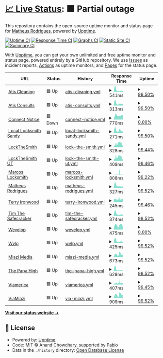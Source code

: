 # [📈 Live Status](https://matheusot.github.io/upptime-monitor): <!--live status--> **🟧 Partial outage**

This repository contains the open-source uptime monitor and status page for [Matheus Rodrigues](https://matheusot.github.io/upptime-monitor), powered by [Upptime](https://github.com/upptime/upptime).

[![Uptime CI](https://github.com/matheusot/upptime-monitor/workflows/Uptime%20CI/badge.svg)](https://github.com/matheusot/upptime-monitor/actions?query=workflow%3A%22Uptime+CI%22)
[![Response Time CI](https://github.com/matheusot/upptime-monitor/workflows/Response%20Time%20CI/badge.svg)](https://github.com/matheusot/upptime-monitor/actions?query=workflow%3A%22Response+Time+CI%22)
[![Graphs CI](https://github.com/matheusot/upptime-monitor/workflows/Graphs%20CI/badge.svg)](https://github.com/matheusot/upptime-monitor/actions?query=workflow%3A%22Graphs+CI%22)
[![Static Site CI](https://github.com/matheusot/upptime-monitor/workflows/Static%20Site%20CI/badge.svg)](https://github.com/matheusot/upptime-monitor/actions?query=workflow%3A%22Static+Site+CI%22)
[![Summary CI](https://github.com/matheusot/upptime-monitor/workflows/Summary%20CI/badge.svg)](https://github.com/matheusot/upptime-monitor/actions?query=workflow%3A%22Summary+CI%22)

With [Upptime](https://upptime.js.org), you can get your own unlimited and free uptime monitor and status page, powered entirely by a GitHub repository. We use [Issues](https://github.com/matheusot/upptime-monitor/issues) as incident reports, [Actions](https://github.com/matheusot/upptime-monitor/actions) as uptime monitors, and [Pages](https://matheusot.github.io/upptime-monitor) for the status page.

<!--start: status pages-->
<!-- This summary is generated by Upptime (https://github.com/upptime/upptime) -->
<!-- Do not edit this manually, your changes will be overwritten -->
<!-- prettier-ignore -->
| URL | Status | History | Response Time | Uptime |
| --- | ------ | ------- | ------------- | ------ |
| <img alt="" src="https://icons.duckduckgo.com/ip3/atiscleaning.com.ico" height="13"> [Atis Cleaning](https://atiscleaning.com) | 🟩 Up | [atis-cleaning.yml](https://github.com/matheusot/upptime-monitor/commits/HEAD/history/atis-cleaning.yml) | <details><summary><img alt="Response time graph" src="./graphs/atis-cleaning/response-time-week.png" height="20"> 541ms</summary><br><a href="https://matheusot.github.io/upptime-monitor/history/atis-cleaning"><img alt="Response time 541" src="https://img.shields.io/endpoint?url=https%3A%2F%2Fraw.githubusercontent.com%2Fmatheusot%2Fupptime-monitor%2FHEAD%2Fapi%2Fatis-cleaning%2Fresponse-time.json"></a><br><a href="https://matheusot.github.io/upptime-monitor/history/atis-cleaning"><img alt="24-hour response time 199" src="https://img.shields.io/endpoint?url=https%3A%2F%2Fraw.githubusercontent.com%2Fmatheusot%2Fupptime-monitor%2FHEAD%2Fapi%2Fatis-cleaning%2Fresponse-time-day.json"></a><br><a href="https://matheusot.github.io/upptime-monitor/history/atis-cleaning"><img alt="7-day response time 541" src="https://img.shields.io/endpoint?url=https%3A%2F%2Fraw.githubusercontent.com%2Fmatheusot%2Fupptime-monitor%2FHEAD%2Fapi%2Fatis-cleaning%2Fresponse-time-week.json"></a><br><a href="https://matheusot.github.io/upptime-monitor/history/atis-cleaning"><img alt="30-day response time 541" src="https://img.shields.io/endpoint?url=https%3A%2F%2Fraw.githubusercontent.com%2Fmatheusot%2Fupptime-monitor%2FHEAD%2Fapi%2Fatis-cleaning%2Fresponse-time-month.json"></a><br><a href="https://matheusot.github.io/upptime-monitor/history/atis-cleaning"><img alt="1-year response time 541" src="https://img.shields.io/endpoint?url=https%3A%2F%2Fraw.githubusercontent.com%2Fmatheusot%2Fupptime-monitor%2FHEAD%2Fapi%2Fatis-cleaning%2Fresponse-time-year.json"></a></details> | <details><summary><a href="https://matheusot.github.io/upptime-monitor/history/atis-cleaning">99.50%</a></summary><a href="https://matheusot.github.io/upptime-monitor/history/atis-cleaning"><img alt="All-time uptime 99.50%" src="https://img.shields.io/endpoint?url=https%3A%2F%2Fraw.githubusercontent.com%2Fmatheusot%2Fupptime-monitor%2FHEAD%2Fapi%2Fatis-cleaning%2Fuptime.json"></a><br><a href="https://matheusot.github.io/upptime-monitor/history/atis-cleaning"><img alt="24-hour uptime 100.00%" src="https://img.shields.io/endpoint?url=https%3A%2F%2Fraw.githubusercontent.com%2Fmatheusot%2Fupptime-monitor%2FHEAD%2Fapi%2Fatis-cleaning%2Fuptime-day.json"></a><br><a href="https://matheusot.github.io/upptime-monitor/history/atis-cleaning"><img alt="7-day uptime 99.50%" src="https://img.shields.io/endpoint?url=https%3A%2F%2Fraw.githubusercontent.com%2Fmatheusot%2Fupptime-monitor%2FHEAD%2Fapi%2Fatis-cleaning%2Fuptime-week.json"></a><br><a href="https://matheusot.github.io/upptime-monitor/history/atis-cleaning"><img alt="30-day uptime 99.50%" src="https://img.shields.io/endpoint?url=https%3A%2F%2Fraw.githubusercontent.com%2Fmatheusot%2Fupptime-monitor%2FHEAD%2Fapi%2Fatis-cleaning%2Fuptime-month.json"></a><br><a href="https://matheusot.github.io/upptime-monitor/history/atis-cleaning"><img alt="1-year uptime 99.50%" src="https://img.shields.io/endpoint?url=https%3A%2F%2Fraw.githubusercontent.com%2Fmatheusot%2Fupptime-monitor%2FHEAD%2Fapi%2Fatis-cleaning%2Fuptime-year.json"></a></details>
| <img alt="" src="https://icons.duckduckgo.com/ip3/atisconsults.com.ico" height="13"> [Atis Consults](https://atisconsults.com) | 🟩 Up | [atis-consults.yml](https://github.com/matheusot/upptime-monitor/commits/HEAD/history/atis-consults.yml) | <details><summary><img alt="Response time graph" src="./graphs/atis-consults/response-time-week.png" height="20"> 313ms</summary><br><a href="https://matheusot.github.io/upptime-monitor/history/atis-consults"><img alt="Response time 313" src="https://img.shields.io/endpoint?url=https%3A%2F%2Fraw.githubusercontent.com%2Fmatheusot%2Fupptime-monitor%2FHEAD%2Fapi%2Fatis-consults%2Fresponse-time.json"></a><br><a href="https://matheusot.github.io/upptime-monitor/history/atis-consults"><img alt="24-hour response time 239" src="https://img.shields.io/endpoint?url=https%3A%2F%2Fraw.githubusercontent.com%2Fmatheusot%2Fupptime-monitor%2FHEAD%2Fapi%2Fatis-consults%2Fresponse-time-day.json"></a><br><a href="https://matheusot.github.io/upptime-monitor/history/atis-consults"><img alt="7-day response time 313" src="https://img.shields.io/endpoint?url=https%3A%2F%2Fraw.githubusercontent.com%2Fmatheusot%2Fupptime-monitor%2FHEAD%2Fapi%2Fatis-consults%2Fresponse-time-week.json"></a><br><a href="https://matheusot.github.io/upptime-monitor/history/atis-consults"><img alt="30-day response time 313" src="https://img.shields.io/endpoint?url=https%3A%2F%2Fraw.githubusercontent.com%2Fmatheusot%2Fupptime-monitor%2FHEAD%2Fapi%2Fatis-consults%2Fresponse-time-month.json"></a><br><a href="https://matheusot.github.io/upptime-monitor/history/atis-consults"><img alt="1-year response time 313" src="https://img.shields.io/endpoint?url=https%3A%2F%2Fraw.githubusercontent.com%2Fmatheusot%2Fupptime-monitor%2FHEAD%2Fapi%2Fatis-consults%2Fresponse-time-year.json"></a></details> | <details><summary><a href="https://matheusot.github.io/upptime-monitor/history/atis-consults">99.50%</a></summary><a href="https://matheusot.github.io/upptime-monitor/history/atis-consults"><img alt="All-time uptime 99.50%" src="https://img.shields.io/endpoint?url=https%3A%2F%2Fraw.githubusercontent.com%2Fmatheusot%2Fupptime-monitor%2FHEAD%2Fapi%2Fatis-consults%2Fuptime.json"></a><br><a href="https://matheusot.github.io/upptime-monitor/history/atis-consults"><img alt="24-hour uptime 100.00%" src="https://img.shields.io/endpoint?url=https%3A%2F%2Fraw.githubusercontent.com%2Fmatheusot%2Fupptime-monitor%2FHEAD%2Fapi%2Fatis-consults%2Fuptime-day.json"></a><br><a href="https://matheusot.github.io/upptime-monitor/history/atis-consults"><img alt="7-day uptime 99.50%" src="https://img.shields.io/endpoint?url=https%3A%2F%2Fraw.githubusercontent.com%2Fmatheusot%2Fupptime-monitor%2FHEAD%2Fapi%2Fatis-consults%2Fuptime-week.json"></a><br><a href="https://matheusot.github.io/upptime-monitor/history/atis-consults"><img alt="30-day uptime 99.50%" src="https://img.shields.io/endpoint?url=https%3A%2F%2Fraw.githubusercontent.com%2Fmatheusot%2Fupptime-monitor%2FHEAD%2Fapi%2Fatis-consults%2Fuptime-month.json"></a><br><a href="https://matheusot.github.io/upptime-monitor/history/atis-consults"><img alt="1-year uptime 99.50%" src="https://img.shields.io/endpoint?url=https%3A%2F%2Fraw.githubusercontent.com%2Fmatheusot%2Fupptime-monitor%2FHEAD%2Fapi%2Fatis-consults%2Fuptime-year.json"></a></details>
| <img alt="" src="https://icons.duckduckgo.com/ip3/connectnotice.com.ico" height="13"> [Connect Notice](https://connectnotice.com) | 🟥 Down | [connect-notice.yml](https://github.com/matheusot/upptime-monitor/commits/HEAD/history/connect-notice.yml) | <details><summary><img alt="Response time graph" src="./graphs/connect-notice/response-time-week.png" height="20"> 770ms</summary><br><a href="https://matheusot.github.io/upptime-monitor/history/connect-notice"><img alt="Response time 1082" src="https://img.shields.io/endpoint?url=https%3A%2F%2Fraw.githubusercontent.com%2Fmatheusot%2Fupptime-monitor%2FHEAD%2Fapi%2Fconnect-notice%2Fresponse-time.json"></a><br><a href="https://matheusot.github.io/upptime-monitor/history/connect-notice"><img alt="24-hour response time 810" src="https://img.shields.io/endpoint?url=https%3A%2F%2Fraw.githubusercontent.com%2Fmatheusot%2Fupptime-monitor%2FHEAD%2Fapi%2Fconnect-notice%2Fresponse-time-day.json"></a><br><a href="https://matheusot.github.io/upptime-monitor/history/connect-notice"><img alt="7-day response time 770" src="https://img.shields.io/endpoint?url=https%3A%2F%2Fraw.githubusercontent.com%2Fmatheusot%2Fupptime-monitor%2FHEAD%2Fapi%2Fconnect-notice%2Fresponse-time-week.json"></a><br><a href="https://matheusot.github.io/upptime-monitor/history/connect-notice"><img alt="30-day response time 864" src="https://img.shields.io/endpoint?url=https%3A%2F%2Fraw.githubusercontent.com%2Fmatheusot%2Fupptime-monitor%2FHEAD%2Fapi%2Fconnect-notice%2Fresponse-time-month.json"></a><br><a href="https://matheusot.github.io/upptime-monitor/history/connect-notice"><img alt="1-year response time 1082" src="https://img.shields.io/endpoint?url=https%3A%2F%2Fraw.githubusercontent.com%2Fmatheusot%2Fupptime-monitor%2FHEAD%2Fapi%2Fconnect-notice%2Fresponse-time-year.json"></a></details> | <details><summary><a href="https://matheusot.github.io/upptime-monitor/history/connect-notice">0.00%</a></summary><a href="https://matheusot.github.io/upptime-monitor/history/connect-notice"><img alt="All-time uptime 18.15%" src="https://img.shields.io/endpoint?url=https%3A%2F%2Fraw.githubusercontent.com%2Fmatheusot%2Fupptime-monitor%2FHEAD%2Fapi%2Fconnect-notice%2Fuptime.json"></a><br><a href="https://matheusot.github.io/upptime-monitor/history/connect-notice"><img alt="24-hour uptime 0.00%" src="https://img.shields.io/endpoint?url=https%3A%2F%2Fraw.githubusercontent.com%2Fmatheusot%2Fupptime-monitor%2FHEAD%2Fapi%2Fconnect-notice%2Fuptime-day.json"></a><br><a href="https://matheusot.github.io/upptime-monitor/history/connect-notice"><img alt="7-day uptime 0.00%" src="https://img.shields.io/endpoint?url=https%3A%2F%2Fraw.githubusercontent.com%2Fmatheusot%2Fupptime-monitor%2FHEAD%2Fapi%2Fconnect-notice%2Fuptime-week.json"></a><br><a href="https://matheusot.github.io/upptime-monitor/history/connect-notice"><img alt="30-day uptime 1.38%" src="https://img.shields.io/endpoint?url=https%3A%2F%2Fraw.githubusercontent.com%2Fmatheusot%2Fupptime-monitor%2FHEAD%2Fapi%2Fconnect-notice%2Fuptime-month.json"></a><br><a href="https://matheusot.github.io/upptime-monitor/history/connect-notice"><img alt="1-year uptime 18.15%" src="https://img.shields.io/endpoint?url=https%3A%2F%2Fraw.githubusercontent.com%2Fmatheusot%2Fupptime-monitor%2FHEAD%2Fapi%2Fconnect-notice%2Fuptime-year.json"></a></details>
| <img alt="" src="https://icons.duckduckgo.com/ip3/locallocksmithsandy.com.ico" height="13"> [Local Locksmith Sandy](https://locallocksmithsandy.com) | 🟩 Up | [local-locksmith-sandy.yml](https://github.com/matheusot/upptime-monitor/commits/HEAD/history/local-locksmith-sandy.yml) | <details><summary><img alt="Response time graph" src="./graphs/local-locksmith-sandy/response-time-week.png" height="20"> 271ms</summary><br><a href="https://matheusot.github.io/upptime-monitor/history/local-locksmith-sandy"><img alt="Response time 271" src="https://img.shields.io/endpoint?url=https%3A%2F%2Fraw.githubusercontent.com%2Fmatheusot%2Fupptime-monitor%2FHEAD%2Fapi%2Flocal-locksmith-sandy%2Fresponse-time.json"></a><br><a href="https://matheusot.github.io/upptime-monitor/history/local-locksmith-sandy"><img alt="24-hour response time 159" src="https://img.shields.io/endpoint?url=https%3A%2F%2Fraw.githubusercontent.com%2Fmatheusot%2Fupptime-monitor%2FHEAD%2Fapi%2Flocal-locksmith-sandy%2Fresponse-time-day.json"></a><br><a href="https://matheusot.github.io/upptime-monitor/history/local-locksmith-sandy"><img alt="7-day response time 271" src="https://img.shields.io/endpoint?url=https%3A%2F%2Fraw.githubusercontent.com%2Fmatheusot%2Fupptime-monitor%2FHEAD%2Fapi%2Flocal-locksmith-sandy%2Fresponse-time-week.json"></a><br><a href="https://matheusot.github.io/upptime-monitor/history/local-locksmith-sandy"><img alt="30-day response time 271" src="https://img.shields.io/endpoint?url=https%3A%2F%2Fraw.githubusercontent.com%2Fmatheusot%2Fupptime-monitor%2FHEAD%2Fapi%2Flocal-locksmith-sandy%2Fresponse-time-month.json"></a><br><a href="https://matheusot.github.io/upptime-monitor/history/local-locksmith-sandy"><img alt="1-year response time 271" src="https://img.shields.io/endpoint?url=https%3A%2F%2Fraw.githubusercontent.com%2Fmatheusot%2Fupptime-monitor%2FHEAD%2Fapi%2Flocal-locksmith-sandy%2Fresponse-time-year.json"></a></details> | <details><summary><a href="https://matheusot.github.io/upptime-monitor/history/local-locksmith-sandy">99.50%</a></summary><a href="https://matheusot.github.io/upptime-monitor/history/local-locksmith-sandy"><img alt="All-time uptime 99.50%" src="https://img.shields.io/endpoint?url=https%3A%2F%2Fraw.githubusercontent.com%2Fmatheusot%2Fupptime-monitor%2FHEAD%2Fapi%2Flocal-locksmith-sandy%2Fuptime.json"></a><br><a href="https://matheusot.github.io/upptime-monitor/history/local-locksmith-sandy"><img alt="24-hour uptime 100.00%" src="https://img.shields.io/endpoint?url=https%3A%2F%2Fraw.githubusercontent.com%2Fmatheusot%2Fupptime-monitor%2FHEAD%2Fapi%2Flocal-locksmith-sandy%2Fuptime-day.json"></a><br><a href="https://matheusot.github.io/upptime-monitor/history/local-locksmith-sandy"><img alt="7-day uptime 99.50%" src="https://img.shields.io/endpoint?url=https%3A%2F%2Fraw.githubusercontent.com%2Fmatheusot%2Fupptime-monitor%2FHEAD%2Fapi%2Flocal-locksmith-sandy%2Fuptime-week.json"></a><br><a href="https://matheusot.github.io/upptime-monitor/history/local-locksmith-sandy"><img alt="30-day uptime 99.50%" src="https://img.shields.io/endpoint?url=https%3A%2F%2Fraw.githubusercontent.com%2Fmatheusot%2Fupptime-monitor%2FHEAD%2Fapi%2Flocal-locksmith-sandy%2Fuptime-month.json"></a><br><a href="https://matheusot.github.io/upptime-monitor/history/local-locksmith-sandy"><img alt="1-year uptime 99.50%" src="https://img.shields.io/endpoint?url=https%3A%2F%2Fraw.githubusercontent.com%2Fmatheusot%2Fupptime-monitor%2FHEAD%2Fapi%2Flocal-locksmith-sandy%2Fuptime-year.json"></a></details>
| <img alt="" src="https://icons.duckduckgo.com/ip3/lockthesmith.com.ico" height="13"> [LockTheSmith](https://lockthesmith.com) | 🟩 Up | [lock-the-smith.yml](https://github.com/matheusot/upptime-monitor/commits/HEAD/history/lock-the-smith.yml) | <details><summary><img alt="Response time graph" src="./graphs/lock-the-smith/response-time-week.png" height="20"> 328ms</summary><br><a href="https://matheusot.github.io/upptime-monitor/history/lock-the-smith"><img alt="Response time 409" src="https://img.shields.io/endpoint?url=https%3A%2F%2Fraw.githubusercontent.com%2Fmatheusot%2Fupptime-monitor%2FHEAD%2Fapi%2Flock-the-smith%2Fresponse-time.json"></a><br><a href="https://matheusot.github.io/upptime-monitor/history/lock-the-smith"><img alt="24-hour response time 204" src="https://img.shields.io/endpoint?url=https%3A%2F%2Fraw.githubusercontent.com%2Fmatheusot%2Fupptime-monitor%2FHEAD%2Fapi%2Flock-the-smith%2Fresponse-time-day.json"></a><br><a href="https://matheusot.github.io/upptime-monitor/history/lock-the-smith"><img alt="7-day response time 328" src="https://img.shields.io/endpoint?url=https%3A%2F%2Fraw.githubusercontent.com%2Fmatheusot%2Fupptime-monitor%2FHEAD%2Fapi%2Flock-the-smith%2Fresponse-time-week.json"></a><br><a href="https://matheusot.github.io/upptime-monitor/history/lock-the-smith"><img alt="30-day response time 332" src="https://img.shields.io/endpoint?url=https%3A%2F%2Fraw.githubusercontent.com%2Fmatheusot%2Fupptime-monitor%2FHEAD%2Fapi%2Flock-the-smith%2Fresponse-time-month.json"></a><br><a href="https://matheusot.github.io/upptime-monitor/history/lock-the-smith"><img alt="1-year response time 409" src="https://img.shields.io/endpoint?url=https%3A%2F%2Fraw.githubusercontent.com%2Fmatheusot%2Fupptime-monitor%2FHEAD%2Fapi%2Flock-the-smith%2Fresponse-time-year.json"></a></details> | <details><summary><a href="https://matheusot.github.io/upptime-monitor/history/lock-the-smith">99.44%</a></summary><a href="https://matheusot.github.io/upptime-monitor/history/lock-the-smith"><img alt="All-time uptime 99.94%" src="https://img.shields.io/endpoint?url=https%3A%2F%2Fraw.githubusercontent.com%2Fmatheusot%2Fupptime-monitor%2FHEAD%2Fapi%2Flock-the-smith%2Fuptime.json"></a><br><a href="https://matheusot.github.io/upptime-monitor/history/lock-the-smith"><img alt="24-hour uptime 100.00%" src="https://img.shields.io/endpoint?url=https%3A%2F%2Fraw.githubusercontent.com%2Fmatheusot%2Fupptime-monitor%2FHEAD%2Fapi%2Flock-the-smith%2Fuptime-day.json"></a><br><a href="https://matheusot.github.io/upptime-monitor/history/lock-the-smith"><img alt="7-day uptime 99.44%" src="https://img.shields.io/endpoint?url=https%3A%2F%2Fraw.githubusercontent.com%2Fmatheusot%2Fupptime-monitor%2FHEAD%2Fapi%2Flock-the-smith%2Fuptime-week.json"></a><br><a href="https://matheusot.github.io/upptime-monitor/history/lock-the-smith"><img alt="30-day uptime 99.80%" src="https://img.shields.io/endpoint?url=https%3A%2F%2Fraw.githubusercontent.com%2Fmatheusot%2Fupptime-monitor%2FHEAD%2Fapi%2Flock-the-smith%2Fuptime-month.json"></a><br><a href="https://matheusot.github.io/upptime-monitor/history/lock-the-smith"><img alt="1-year uptime 99.94%" src="https://img.shields.io/endpoint?url=https%3A%2F%2Fraw.githubusercontent.com%2Fmatheusot%2Fupptime-monitor%2FHEAD%2Fapi%2Flock-the-smith%2Fuptime-year.json"></a></details>
| <img alt="" src="https://icons.duckduckgo.com/ip3/lockthesmithut.com.ico" height="13"> [LockTheSmith UT](https://lockthesmithut.com) | 🟩 Up | [lock-the-smith-ut.yml](https://github.com/matheusot/upptime-monitor/commits/HEAD/history/lock-the-smith-ut.yml) | <details><summary><img alt="Response time graph" src="./graphs/lock-the-smith-ut/response-time-week.png" height="20"> 409ms</summary><br><a href="https://matheusot.github.io/upptime-monitor/history/lock-the-smith-ut"><img alt="Response time 896" src="https://img.shields.io/endpoint?url=https%3A%2F%2Fraw.githubusercontent.com%2Fmatheusot%2Fupptime-monitor%2FHEAD%2Fapi%2Flock-the-smith-ut%2Fresponse-time.json"></a><br><a href="https://matheusot.github.io/upptime-monitor/history/lock-the-smith-ut"><img alt="24-hour response time 187" src="https://img.shields.io/endpoint?url=https%3A%2F%2Fraw.githubusercontent.com%2Fmatheusot%2Fupptime-monitor%2FHEAD%2Fapi%2Flock-the-smith-ut%2Fresponse-time-day.json"></a><br><a href="https://matheusot.github.io/upptime-monitor/history/lock-the-smith-ut"><img alt="7-day response time 409" src="https://img.shields.io/endpoint?url=https%3A%2F%2Fraw.githubusercontent.com%2Fmatheusot%2Fupptime-monitor%2FHEAD%2Fapi%2Flock-the-smith-ut%2Fresponse-time-week.json"></a><br><a href="https://matheusot.github.io/upptime-monitor/history/lock-the-smith-ut"><img alt="30-day response time 408" src="https://img.shields.io/endpoint?url=https%3A%2F%2Fraw.githubusercontent.com%2Fmatheusot%2Fupptime-monitor%2FHEAD%2Fapi%2Flock-the-smith-ut%2Fresponse-time-month.json"></a><br><a href="https://matheusot.github.io/upptime-monitor/history/lock-the-smith-ut"><img alt="1-year response time 896" src="https://img.shields.io/endpoint?url=https%3A%2F%2Fraw.githubusercontent.com%2Fmatheusot%2Fupptime-monitor%2FHEAD%2Fapi%2Flock-the-smith-ut%2Fresponse-time-year.json"></a></details> | <details><summary><a href="https://matheusot.github.io/upptime-monitor/history/lock-the-smith-ut">99.46%</a></summary><a href="https://matheusot.github.io/upptime-monitor/history/lock-the-smith-ut"><img alt="All-time uptime 99.84%" src="https://img.shields.io/endpoint?url=https%3A%2F%2Fraw.githubusercontent.com%2Fmatheusot%2Fupptime-monitor%2FHEAD%2Fapi%2Flock-the-smith-ut%2Fuptime.json"></a><br><a href="https://matheusot.github.io/upptime-monitor/history/lock-the-smith-ut"><img alt="24-hour uptime 100.00%" src="https://img.shields.io/endpoint?url=https%3A%2F%2Fraw.githubusercontent.com%2Fmatheusot%2Fupptime-monitor%2FHEAD%2Fapi%2Flock-the-smith-ut%2Fuptime-day.json"></a><br><a href="https://matheusot.github.io/upptime-monitor/history/lock-the-smith-ut"><img alt="7-day uptime 99.46%" src="https://img.shields.io/endpoint?url=https%3A%2F%2Fraw.githubusercontent.com%2Fmatheusot%2Fupptime-monitor%2FHEAD%2Fapi%2Flock-the-smith-ut%2Fuptime-week.json"></a><br><a href="https://matheusot.github.io/upptime-monitor/history/lock-the-smith-ut"><img alt="30-day uptime 99.80%" src="https://img.shields.io/endpoint?url=https%3A%2F%2Fraw.githubusercontent.com%2Fmatheusot%2Fupptime-monitor%2FHEAD%2Fapi%2Flock-the-smith-ut%2Fuptime-month.json"></a><br><a href="https://matheusot.github.io/upptime-monitor/history/lock-the-smith-ut"><img alt="1-year uptime 99.84%" src="https://img.shields.io/endpoint?url=https%3A%2F%2Fraw.githubusercontent.com%2Fmatheusot%2Fupptime-monitor%2FHEAD%2Fapi%2Flock-the-smith-ut%2Fuptime-year.json"></a></details>
| <img alt="" src="https://icons.duckduckgo.com/ip3/marcoslocksmithservice.com.ico" height="13"> [Marcos Locksmith](https://marcoslocksmithservice.com) | 🟩 Up | [marcos-locksmith.yml](https://github.com/matheusot/upptime-monitor/commits/HEAD/history/marcos-locksmith.yml) | <details><summary><img alt="Response time graph" src="./graphs/marcos-locksmith/response-time-week.png" height="20"> 808ms</summary><br><a href="https://matheusot.github.io/upptime-monitor/history/marcos-locksmith"><img alt="Response time 425" src="https://img.shields.io/endpoint?url=https%3A%2F%2Fraw.githubusercontent.com%2Fmatheusot%2Fupptime-monitor%2FHEAD%2Fapi%2Fmarcos-locksmith%2Fresponse-time.json"></a><br><a href="https://matheusot.github.io/upptime-monitor/history/marcos-locksmith"><img alt="24-hour response time 258" src="https://img.shields.io/endpoint?url=https%3A%2F%2Fraw.githubusercontent.com%2Fmatheusot%2Fupptime-monitor%2FHEAD%2Fapi%2Fmarcos-locksmith%2Fresponse-time-day.json"></a><br><a href="https://matheusot.github.io/upptime-monitor/history/marcos-locksmith"><img alt="7-day response time 808" src="https://img.shields.io/endpoint?url=https%3A%2F%2Fraw.githubusercontent.com%2Fmatheusot%2Fupptime-monitor%2FHEAD%2Fapi%2Fmarcos-locksmith%2Fresponse-time-week.json"></a><br><a href="https://matheusot.github.io/upptime-monitor/history/marcos-locksmith"><img alt="30-day response time 471" src="https://img.shields.io/endpoint?url=https%3A%2F%2Fraw.githubusercontent.com%2Fmatheusot%2Fupptime-monitor%2FHEAD%2Fapi%2Fmarcos-locksmith%2Fresponse-time-month.json"></a><br><a href="https://matheusot.github.io/upptime-monitor/history/marcos-locksmith"><img alt="1-year response time 425" src="https://img.shields.io/endpoint?url=https%3A%2F%2Fraw.githubusercontent.com%2Fmatheusot%2Fupptime-monitor%2FHEAD%2Fapi%2Fmarcos-locksmith%2Fresponse-time-year.json"></a></details> | <details><summary><a href="https://matheusot.github.io/upptime-monitor/history/marcos-locksmith">99.22%</a></summary><a href="https://matheusot.github.io/upptime-monitor/history/marcos-locksmith"><img alt="All-time uptime 99.91%" src="https://img.shields.io/endpoint?url=https%3A%2F%2Fraw.githubusercontent.com%2Fmatheusot%2Fupptime-monitor%2FHEAD%2Fapi%2Fmarcos-locksmith%2Fuptime.json"></a><br><a href="https://matheusot.github.io/upptime-monitor/history/marcos-locksmith"><img alt="24-hour uptime 100.00%" src="https://img.shields.io/endpoint?url=https%3A%2F%2Fraw.githubusercontent.com%2Fmatheusot%2Fupptime-monitor%2FHEAD%2Fapi%2Fmarcos-locksmith%2Fuptime-day.json"></a><br><a href="https://matheusot.github.io/upptime-monitor/history/marcos-locksmith"><img alt="7-day uptime 99.22%" src="https://img.shields.io/endpoint?url=https%3A%2F%2Fraw.githubusercontent.com%2Fmatheusot%2Fupptime-monitor%2FHEAD%2Fapi%2Fmarcos-locksmith%2Fuptime-week.json"></a><br><a href="https://matheusot.github.io/upptime-monitor/history/marcos-locksmith"><img alt="30-day uptime 99.75%" src="https://img.shields.io/endpoint?url=https%3A%2F%2Fraw.githubusercontent.com%2Fmatheusot%2Fupptime-monitor%2FHEAD%2Fapi%2Fmarcos-locksmith%2Fuptime-month.json"></a><br><a href="https://matheusot.github.io/upptime-monitor/history/marcos-locksmith"><img alt="1-year uptime 99.91%" src="https://img.shields.io/endpoint?url=https%3A%2F%2Fraw.githubusercontent.com%2Fmatheusot%2Fupptime-monitor%2FHEAD%2Fapi%2Fmarcos-locksmith%2Fuptime-year.json"></a></details>
| <img alt="" src="https://icons.duckduckgo.com/ip3/matheusrodrigues.com.br.ico" height="13"> [Matheus Rodrigues](https://matheusrodrigues.com.br) | 🟩 Up | [matheus-rodrigues.yml](https://github.com/matheusot/upptime-monitor/commits/HEAD/history/matheus-rodrigues.yml) | <details><summary><img alt="Response time graph" src="./graphs/matheus-rodrigues/response-time-week.png" height="20"> 327ms</summary><br><a href="https://matheusot.github.io/upptime-monitor/history/matheus-rodrigues"><img alt="Response time 327" src="https://img.shields.io/endpoint?url=https%3A%2F%2Fraw.githubusercontent.com%2Fmatheusot%2Fupptime-monitor%2FHEAD%2Fapi%2Fmatheus-rodrigues%2Fresponse-time.json"></a><br><a href="https://matheusot.github.io/upptime-monitor/history/matheus-rodrigues"><img alt="24-hour response time 207" src="https://img.shields.io/endpoint?url=https%3A%2F%2Fraw.githubusercontent.com%2Fmatheusot%2Fupptime-monitor%2FHEAD%2Fapi%2Fmatheus-rodrigues%2Fresponse-time-day.json"></a><br><a href="https://matheusot.github.io/upptime-monitor/history/matheus-rodrigues"><img alt="7-day response time 327" src="https://img.shields.io/endpoint?url=https%3A%2F%2Fraw.githubusercontent.com%2Fmatheusot%2Fupptime-monitor%2FHEAD%2Fapi%2Fmatheus-rodrigues%2Fresponse-time-week.json"></a><br><a href="https://matheusot.github.io/upptime-monitor/history/matheus-rodrigues"><img alt="30-day response time 327" src="https://img.shields.io/endpoint?url=https%3A%2F%2Fraw.githubusercontent.com%2Fmatheusot%2Fupptime-monitor%2FHEAD%2Fapi%2Fmatheus-rodrigues%2Fresponse-time-month.json"></a><br><a href="https://matheusot.github.io/upptime-monitor/history/matheus-rodrigues"><img alt="1-year response time 327" src="https://img.shields.io/endpoint?url=https%3A%2F%2Fraw.githubusercontent.com%2Fmatheusot%2Fupptime-monitor%2FHEAD%2Fapi%2Fmatheus-rodrigues%2Fresponse-time-year.json"></a></details> | <details><summary><a href="https://matheusot.github.io/upptime-monitor/history/matheus-rodrigues">99.52%</a></summary><a href="https://matheusot.github.io/upptime-monitor/history/matheus-rodrigues"><img alt="All-time uptime 99.52%" src="https://img.shields.io/endpoint?url=https%3A%2F%2Fraw.githubusercontent.com%2Fmatheusot%2Fupptime-monitor%2FHEAD%2Fapi%2Fmatheus-rodrigues%2Fuptime.json"></a><br><a href="https://matheusot.github.io/upptime-monitor/history/matheus-rodrigues"><img alt="24-hour uptime 100.00%" src="https://img.shields.io/endpoint?url=https%3A%2F%2Fraw.githubusercontent.com%2Fmatheusot%2Fupptime-monitor%2FHEAD%2Fapi%2Fmatheus-rodrigues%2Fuptime-day.json"></a><br><a href="https://matheusot.github.io/upptime-monitor/history/matheus-rodrigues"><img alt="7-day uptime 99.52%" src="https://img.shields.io/endpoint?url=https%3A%2F%2Fraw.githubusercontent.com%2Fmatheusot%2Fupptime-monitor%2FHEAD%2Fapi%2Fmatheus-rodrigues%2Fuptime-week.json"></a><br><a href="https://matheusot.github.io/upptime-monitor/history/matheus-rodrigues"><img alt="30-day uptime 99.52%" src="https://img.shields.io/endpoint?url=https%3A%2F%2Fraw.githubusercontent.com%2Fmatheusot%2Fupptime-monitor%2FHEAD%2Fapi%2Fmatheus-rodrigues%2Fuptime-month.json"></a><br><a href="https://matheusot.github.io/upptime-monitor/history/matheus-rodrigues"><img alt="1-year uptime 99.52%" src="https://img.shields.io/endpoint?url=https%3A%2F%2Fraw.githubusercontent.com%2Fmatheusot%2Fupptime-monitor%2FHEAD%2Fapi%2Fmatheus-rodrigues%2Fuptime-year.json"></a></details>
| <img alt="" src="https://icons.duckduckgo.com/ip3/terryironwood.com.ico" height="13"> [Terry Ironwood](https://terryironwood.com) | 🟩 Up | [terry-ironwood.yml](https://github.com/matheusot/upptime-monitor/commits/HEAD/history/terry-ironwood.yml) | <details><summary><img alt="Response time graph" src="./graphs/terry-ironwood/response-time-week.png" height="20"> 245ms</summary><br><a href="https://matheusot.github.io/upptime-monitor/history/terry-ironwood"><img alt="Response time 300" src="https://img.shields.io/endpoint?url=https%3A%2F%2Fraw.githubusercontent.com%2Fmatheusot%2Fupptime-monitor%2FHEAD%2Fapi%2Fterry-ironwood%2Fresponse-time.json"></a><br><a href="https://matheusot.github.io/upptime-monitor/history/terry-ironwood"><img alt="24-hour response time 301" src="https://img.shields.io/endpoint?url=https%3A%2F%2Fraw.githubusercontent.com%2Fmatheusot%2Fupptime-monitor%2FHEAD%2Fapi%2Fterry-ironwood%2Fresponse-time-day.json"></a><br><a href="https://matheusot.github.io/upptime-monitor/history/terry-ironwood"><img alt="7-day response time 245" src="https://img.shields.io/endpoint?url=https%3A%2F%2Fraw.githubusercontent.com%2Fmatheusot%2Fupptime-monitor%2FHEAD%2Fapi%2Fterry-ironwood%2Fresponse-time-week.json"></a><br><a href="https://matheusot.github.io/upptime-monitor/history/terry-ironwood"><img alt="30-day response time 263" src="https://img.shields.io/endpoint?url=https%3A%2F%2Fraw.githubusercontent.com%2Fmatheusot%2Fupptime-monitor%2FHEAD%2Fapi%2Fterry-ironwood%2Fresponse-time-month.json"></a><br><a href="https://matheusot.github.io/upptime-monitor/history/terry-ironwood"><img alt="1-year response time 300" src="https://img.shields.io/endpoint?url=https%3A%2F%2Fraw.githubusercontent.com%2Fmatheusot%2Fupptime-monitor%2FHEAD%2Fapi%2Fterry-ironwood%2Fresponse-time-year.json"></a></details> | <details><summary><a href="https://matheusot.github.io/upptime-monitor/history/terry-ironwood">99.46%</a></summary><a href="https://matheusot.github.io/upptime-monitor/history/terry-ironwood"><img alt="All-time uptime 99.93%" src="https://img.shields.io/endpoint?url=https%3A%2F%2Fraw.githubusercontent.com%2Fmatheusot%2Fupptime-monitor%2FHEAD%2Fapi%2Fterry-ironwood%2Fuptime.json"></a><br><a href="https://matheusot.github.io/upptime-monitor/history/terry-ironwood"><img alt="24-hour uptime 100.00%" src="https://img.shields.io/endpoint?url=https%3A%2F%2Fraw.githubusercontent.com%2Fmatheusot%2Fupptime-monitor%2FHEAD%2Fapi%2Fterry-ironwood%2Fuptime-day.json"></a><br><a href="https://matheusot.github.io/upptime-monitor/history/terry-ironwood"><img alt="7-day uptime 99.46%" src="https://img.shields.io/endpoint?url=https%3A%2F%2Fraw.githubusercontent.com%2Fmatheusot%2Fupptime-monitor%2FHEAD%2Fapi%2Fterry-ironwood%2Fuptime-week.json"></a><br><a href="https://matheusot.github.io/upptime-monitor/history/terry-ironwood"><img alt="30-day uptime 99.80%" src="https://img.shields.io/endpoint?url=https%3A%2F%2Fraw.githubusercontent.com%2Fmatheusot%2Fupptime-monitor%2FHEAD%2Fapi%2Fterry-ironwood%2Fuptime-month.json"></a><br><a href="https://matheusot.github.io/upptime-monitor/history/terry-ironwood"><img alt="1-year uptime 99.93%" src="https://img.shields.io/endpoint?url=https%3A%2F%2Fraw.githubusercontent.com%2Fmatheusot%2Fupptime-monitor%2FHEAD%2Fapi%2Fterry-ironwood%2Fuptime-year.json"></a></details>
| <img alt="" src="https://icons.duckduckgo.com/ip3/timthesafecracker.com.ico" height="13"> [Tim The Safecracker](https://timthesafecracker.com) | 🟩 Up | [tim-the-safecracker.yml](https://github.com/matheusot/upptime-monitor/commits/HEAD/history/tim-the-safecracker.yml) | <details><summary><img alt="Response time graph" src="./graphs/tim-the-safecracker/response-time-week.png" height="20"> 374ms</summary><br><a href="https://matheusot.github.io/upptime-monitor/history/tim-the-safecracker"><img alt="Response time 374" src="https://img.shields.io/endpoint?url=https%3A%2F%2Fraw.githubusercontent.com%2Fmatheusot%2Fupptime-monitor%2FHEAD%2Fapi%2Ftim-the-safecracker%2Fresponse-time.json"></a><br><a href="https://matheusot.github.io/upptime-monitor/history/tim-the-safecracker"><img alt="24-hour response time 204" src="https://img.shields.io/endpoint?url=https%3A%2F%2Fraw.githubusercontent.com%2Fmatheusot%2Fupptime-monitor%2FHEAD%2Fapi%2Ftim-the-safecracker%2Fresponse-time-day.json"></a><br><a href="https://matheusot.github.io/upptime-monitor/history/tim-the-safecracker"><img alt="7-day response time 374" src="https://img.shields.io/endpoint?url=https%3A%2F%2Fraw.githubusercontent.com%2Fmatheusot%2Fupptime-monitor%2FHEAD%2Fapi%2Ftim-the-safecracker%2Fresponse-time-week.json"></a><br><a href="https://matheusot.github.io/upptime-monitor/history/tim-the-safecracker"><img alt="30-day response time 374" src="https://img.shields.io/endpoint?url=https%3A%2F%2Fraw.githubusercontent.com%2Fmatheusot%2Fupptime-monitor%2FHEAD%2Fapi%2Ftim-the-safecracker%2Fresponse-time-month.json"></a><br><a href="https://matheusot.github.io/upptime-monitor/history/tim-the-safecracker"><img alt="1-year response time 374" src="https://img.shields.io/endpoint?url=https%3A%2F%2Fraw.githubusercontent.com%2Fmatheusot%2Fupptime-monitor%2FHEAD%2Fapi%2Ftim-the-safecracker%2Fresponse-time-year.json"></a></details> | <details><summary><a href="https://matheusot.github.io/upptime-monitor/history/tim-the-safecracker">99.52%</a></summary><a href="https://matheusot.github.io/upptime-monitor/history/tim-the-safecracker"><img alt="All-time uptime 99.52%" src="https://img.shields.io/endpoint?url=https%3A%2F%2Fraw.githubusercontent.com%2Fmatheusot%2Fupptime-monitor%2FHEAD%2Fapi%2Ftim-the-safecracker%2Fuptime.json"></a><br><a href="https://matheusot.github.io/upptime-monitor/history/tim-the-safecracker"><img alt="24-hour uptime 100.00%" src="https://img.shields.io/endpoint?url=https%3A%2F%2Fraw.githubusercontent.com%2Fmatheusot%2Fupptime-monitor%2FHEAD%2Fapi%2Ftim-the-safecracker%2Fuptime-day.json"></a><br><a href="https://matheusot.github.io/upptime-monitor/history/tim-the-safecracker"><img alt="7-day uptime 99.52%" src="https://img.shields.io/endpoint?url=https%3A%2F%2Fraw.githubusercontent.com%2Fmatheusot%2Fupptime-monitor%2FHEAD%2Fapi%2Ftim-the-safecracker%2Fuptime-week.json"></a><br><a href="https://matheusot.github.io/upptime-monitor/history/tim-the-safecracker"><img alt="30-day uptime 99.52%" src="https://img.shields.io/endpoint?url=https%3A%2F%2Fraw.githubusercontent.com%2Fmatheusot%2Fupptime-monitor%2FHEAD%2Fapi%2Ftim-the-safecracker%2Fuptime-month.json"></a><br><a href="https://matheusot.github.io/upptime-monitor/history/tim-the-safecracker"><img alt="1-year uptime 99.52%" src="https://img.shields.io/endpoint?url=https%3A%2F%2Fraw.githubusercontent.com%2Fmatheusot%2Fupptime-monitor%2FHEAD%2Fapi%2Ftim-the-safecracker%2Fuptime-year.json"></a></details>
| <img alt="" src="https://icons.duckduckgo.com/ip3/wevelop.com.br.ico" height="13"> [Wevelop](https://wevelop.com.br) | 🟩 Up | [wevelop.yml](https://github.com/matheusot/upptime-monitor/commits/HEAD/history/wevelop.yml) | <details><summary><img alt="Response time graph" src="./graphs/wevelop/response-time-week.png" height="20"> 475ms</summary><br><a href="https://matheusot.github.io/upptime-monitor/history/wevelop"><img alt="Response time 605" src="https://img.shields.io/endpoint?url=https%3A%2F%2Fraw.githubusercontent.com%2Fmatheusot%2Fupptime-monitor%2FHEAD%2Fapi%2Fwevelop%2Fresponse-time.json"></a><br><a href="https://matheusot.github.io/upptime-monitor/history/wevelop"><img alt="24-hour response time 340" src="https://img.shields.io/endpoint?url=https%3A%2F%2Fraw.githubusercontent.com%2Fmatheusot%2Fupptime-monitor%2FHEAD%2Fapi%2Fwevelop%2Fresponse-time-day.json"></a><br><a href="https://matheusot.github.io/upptime-monitor/history/wevelop"><img alt="7-day response time 475" src="https://img.shields.io/endpoint?url=https%3A%2F%2Fraw.githubusercontent.com%2Fmatheusot%2Fupptime-monitor%2FHEAD%2Fapi%2Fwevelop%2Fresponse-time-week.json"></a><br><a href="https://matheusot.github.io/upptime-monitor/history/wevelop"><img alt="30-day response time 475" src="https://img.shields.io/endpoint?url=https%3A%2F%2Fraw.githubusercontent.com%2Fmatheusot%2Fupptime-monitor%2FHEAD%2Fapi%2Fwevelop%2Fresponse-time-month.json"></a><br><a href="https://matheusot.github.io/upptime-monitor/history/wevelop"><img alt="1-year response time 605" src="https://img.shields.io/endpoint?url=https%3A%2F%2Fraw.githubusercontent.com%2Fmatheusot%2Fupptime-monitor%2FHEAD%2Fapi%2Fwevelop%2Fresponse-time-year.json"></a></details> | <details><summary><a href="https://matheusot.github.io/upptime-monitor/history/wevelop">0.00%</a></summary><a href="https://matheusot.github.io/upptime-monitor/history/wevelop"><img alt="All-time uptime 0.00%" src="https://img.shields.io/endpoint?url=https%3A%2F%2Fraw.githubusercontent.com%2Fmatheusot%2Fupptime-monitor%2FHEAD%2Fapi%2Fwevelop%2Fuptime.json"></a><br><a href="https://matheusot.github.io/upptime-monitor/history/wevelop"><img alt="24-hour uptime 100.00%" src="https://img.shields.io/endpoint?url=https%3A%2F%2Fraw.githubusercontent.com%2Fmatheusot%2Fupptime-monitor%2FHEAD%2Fapi%2Fwevelop%2Fuptime-day.json"></a><br><a href="https://matheusot.github.io/upptime-monitor/history/wevelop"><img alt="7-day uptime 0.00%" src="https://img.shields.io/endpoint?url=https%3A%2F%2Fraw.githubusercontent.com%2Fmatheusot%2Fupptime-monitor%2FHEAD%2Fapi%2Fwevelop%2Fuptime-week.json"></a><br><a href="https://matheusot.github.io/upptime-monitor/history/wevelop"><img alt="30-day uptime 0.00%" src="https://img.shields.io/endpoint?url=https%3A%2F%2Fraw.githubusercontent.com%2Fmatheusot%2Fupptime-monitor%2FHEAD%2Fapi%2Fwevelop%2Fuptime-month.json"></a><br><a href="https://matheusot.github.io/upptime-monitor/history/wevelop"><img alt="1-year uptime 0.00%" src="https://img.shields.io/endpoint?url=https%3A%2F%2Fraw.githubusercontent.com%2Fmatheusot%2Fupptime-monitor%2FHEAD%2Fapi%2Fwevelop%2Fuptime-year.json"></a></details>
| <img alt="" src="https://icons.duckduckgo.com/ip3/wvlp.com.br.ico" height="13"> [Wvlp](https://wvlp.com.br) | 🟩 Up | [wvlp.yml](https://github.com/matheusot/upptime-monitor/commits/HEAD/history/wvlp.yml) | <details><summary><img alt="Response time graph" src="./graphs/wvlp/response-time-week.png" height="20"> 425ms</summary><br><a href="https://matheusot.github.io/upptime-monitor/history/wvlp"><img alt="Response time 425" src="https://img.shields.io/endpoint?url=https%3A%2F%2Fraw.githubusercontent.com%2Fmatheusot%2Fupptime-monitor%2FHEAD%2Fapi%2Fwvlp%2Fresponse-time.json"></a><br><a href="https://matheusot.github.io/upptime-monitor/history/wvlp"><img alt="24-hour response time 238" src="https://img.shields.io/endpoint?url=https%3A%2F%2Fraw.githubusercontent.com%2Fmatheusot%2Fupptime-monitor%2FHEAD%2Fapi%2Fwvlp%2Fresponse-time-day.json"></a><br><a href="https://matheusot.github.io/upptime-monitor/history/wvlp"><img alt="7-day response time 425" src="https://img.shields.io/endpoint?url=https%3A%2F%2Fraw.githubusercontent.com%2Fmatheusot%2Fupptime-monitor%2FHEAD%2Fapi%2Fwvlp%2Fresponse-time-week.json"></a><br><a href="https://matheusot.github.io/upptime-monitor/history/wvlp"><img alt="30-day response time 425" src="https://img.shields.io/endpoint?url=https%3A%2F%2Fraw.githubusercontent.com%2Fmatheusot%2Fupptime-monitor%2FHEAD%2Fapi%2Fwvlp%2Fresponse-time-month.json"></a><br><a href="https://matheusot.github.io/upptime-monitor/history/wvlp"><img alt="1-year response time 425" src="https://img.shields.io/endpoint?url=https%3A%2F%2Fraw.githubusercontent.com%2Fmatheusot%2Fupptime-monitor%2FHEAD%2Fapi%2Fwvlp%2Fresponse-time-year.json"></a></details> | <details><summary><a href="https://matheusot.github.io/upptime-monitor/history/wvlp">99.52%</a></summary><a href="https://matheusot.github.io/upptime-monitor/history/wvlp"><img alt="All-time uptime 99.52%" src="https://img.shields.io/endpoint?url=https%3A%2F%2Fraw.githubusercontent.com%2Fmatheusot%2Fupptime-monitor%2FHEAD%2Fapi%2Fwvlp%2Fuptime.json"></a><br><a href="https://matheusot.github.io/upptime-monitor/history/wvlp"><img alt="24-hour uptime 100.00%" src="https://img.shields.io/endpoint?url=https%3A%2F%2Fraw.githubusercontent.com%2Fmatheusot%2Fupptime-monitor%2FHEAD%2Fapi%2Fwvlp%2Fuptime-day.json"></a><br><a href="https://matheusot.github.io/upptime-monitor/history/wvlp"><img alt="7-day uptime 99.52%" src="https://img.shields.io/endpoint?url=https%3A%2F%2Fraw.githubusercontent.com%2Fmatheusot%2Fupptime-monitor%2FHEAD%2Fapi%2Fwvlp%2Fuptime-week.json"></a><br><a href="https://matheusot.github.io/upptime-monitor/history/wvlp"><img alt="30-day uptime 99.52%" src="https://img.shields.io/endpoint?url=https%3A%2F%2Fraw.githubusercontent.com%2Fmatheusot%2Fupptime-monitor%2FHEAD%2Fapi%2Fwvlp%2Fuptime-month.json"></a><br><a href="https://matheusot.github.io/upptime-monitor/history/wvlp"><img alt="1-year uptime 99.52%" src="https://img.shields.io/endpoint?url=https%3A%2F%2Fraw.githubusercontent.com%2Fmatheusot%2Fupptime-monitor%2FHEAD%2Fapi%2Fwvlp%2Fuptime-year.json"></a></details>
| <img alt="" src="https://icons.duckduckgo.com/ip3/miazimedia.com.ico" height="13"> [Miazi Media](https://miazimedia.com) | 🟩 Up | [miazi-media.yml](https://github.com/matheusot/upptime-monitor/commits/HEAD/history/miazi-media.yml) | <details><summary><img alt="Response time graph" src="./graphs/miazi-media/response-time-week.png" height="20"> 673ms</summary><br><a href="https://matheusot.github.io/upptime-monitor/history/miazi-media"><img alt="Response time 673" src="https://img.shields.io/endpoint?url=https%3A%2F%2Fraw.githubusercontent.com%2Fmatheusot%2Fupptime-monitor%2FHEAD%2Fapi%2Fmiazi-media%2Fresponse-time.json"></a><br><a href="https://matheusot.github.io/upptime-monitor/history/miazi-media"><img alt="24-hour response time 582" src="https://img.shields.io/endpoint?url=https%3A%2F%2Fraw.githubusercontent.com%2Fmatheusot%2Fupptime-monitor%2FHEAD%2Fapi%2Fmiazi-media%2Fresponse-time-day.json"></a><br><a href="https://matheusot.github.io/upptime-monitor/history/miazi-media"><img alt="7-day response time 673" src="https://img.shields.io/endpoint?url=https%3A%2F%2Fraw.githubusercontent.com%2Fmatheusot%2Fupptime-monitor%2FHEAD%2Fapi%2Fmiazi-media%2Fresponse-time-week.json"></a><br><a href="https://matheusot.github.io/upptime-monitor/history/miazi-media"><img alt="30-day response time 673" src="https://img.shields.io/endpoint?url=https%3A%2F%2Fraw.githubusercontent.com%2Fmatheusot%2Fupptime-monitor%2FHEAD%2Fapi%2Fmiazi-media%2Fresponse-time-month.json"></a><br><a href="https://matheusot.github.io/upptime-monitor/history/miazi-media"><img alt="1-year response time 673" src="https://img.shields.io/endpoint?url=https%3A%2F%2Fraw.githubusercontent.com%2Fmatheusot%2Fupptime-monitor%2FHEAD%2Fapi%2Fmiazi-media%2Fresponse-time-year.json"></a></details> | <details><summary><a href="https://matheusot.github.io/upptime-monitor/history/miazi-media">99.52%</a></summary><a href="https://matheusot.github.io/upptime-monitor/history/miazi-media"><img alt="All-time uptime 99.52%" src="https://img.shields.io/endpoint?url=https%3A%2F%2Fraw.githubusercontent.com%2Fmatheusot%2Fupptime-monitor%2FHEAD%2Fapi%2Fmiazi-media%2Fuptime.json"></a><br><a href="https://matheusot.github.io/upptime-monitor/history/miazi-media"><img alt="24-hour uptime 100.00%" src="https://img.shields.io/endpoint?url=https%3A%2F%2Fraw.githubusercontent.com%2Fmatheusot%2Fupptime-monitor%2FHEAD%2Fapi%2Fmiazi-media%2Fuptime-day.json"></a><br><a href="https://matheusot.github.io/upptime-monitor/history/miazi-media"><img alt="7-day uptime 99.52%" src="https://img.shields.io/endpoint?url=https%3A%2F%2Fraw.githubusercontent.com%2Fmatheusot%2Fupptime-monitor%2FHEAD%2Fapi%2Fmiazi-media%2Fuptime-week.json"></a><br><a href="https://matheusot.github.io/upptime-monitor/history/miazi-media"><img alt="30-day uptime 99.52%" src="https://img.shields.io/endpoint?url=https%3A%2F%2Fraw.githubusercontent.com%2Fmatheusot%2Fupptime-monitor%2FHEAD%2Fapi%2Fmiazi-media%2Fuptime-month.json"></a><br><a href="https://matheusot.github.io/upptime-monitor/history/miazi-media"><img alt="1-year uptime 99.52%" src="https://img.shields.io/endpoint?url=https%3A%2F%2Fraw.githubusercontent.com%2Fmatheusot%2Fupptime-monitor%2FHEAD%2Fapi%2Fmiazi-media%2Fuptime-year.json"></a></details>
| <img alt="" src="https://icons.duckduckgo.com/ip3/thepapahigh.com.ico" height="13"> [The Papa High](https://thepapahigh.com) | 🟩 Up | [the-papa-high.yml](https://github.com/matheusot/upptime-monitor/commits/HEAD/history/the-papa-high.yml) | <details><summary><img alt="Response time graph" src="./graphs/the-papa-high/response-time-week.png" height="20"> 628ms</summary><br><a href="https://matheusot.github.io/upptime-monitor/history/the-papa-high"><img alt="Response time 615" src="https://img.shields.io/endpoint?url=https%3A%2F%2Fraw.githubusercontent.com%2Fmatheusot%2Fupptime-monitor%2FHEAD%2Fapi%2Fthe-papa-high%2Fresponse-time.json"></a><br><a href="https://matheusot.github.io/upptime-monitor/history/the-papa-high"><img alt="24-hour response time 268" src="https://img.shields.io/endpoint?url=https%3A%2F%2Fraw.githubusercontent.com%2Fmatheusot%2Fupptime-monitor%2FHEAD%2Fapi%2Fthe-papa-high%2Fresponse-time-day.json"></a><br><a href="https://matheusot.github.io/upptime-monitor/history/the-papa-high"><img alt="7-day response time 628" src="https://img.shields.io/endpoint?url=https%3A%2F%2Fraw.githubusercontent.com%2Fmatheusot%2Fupptime-monitor%2FHEAD%2Fapi%2Fthe-papa-high%2Fresponse-time-week.json"></a><br><a href="https://matheusot.github.io/upptime-monitor/history/the-papa-high"><img alt="30-day response time 628" src="https://img.shields.io/endpoint?url=https%3A%2F%2Fraw.githubusercontent.com%2Fmatheusot%2Fupptime-monitor%2FHEAD%2Fapi%2Fthe-papa-high%2Fresponse-time-month.json"></a><br><a href="https://matheusot.github.io/upptime-monitor/history/the-papa-high"><img alt="1-year response time 615" src="https://img.shields.io/endpoint?url=https%3A%2F%2Fraw.githubusercontent.com%2Fmatheusot%2Fupptime-monitor%2FHEAD%2Fapi%2Fthe-papa-high%2Fresponse-time-year.json"></a></details> | <details><summary><a href="https://matheusot.github.io/upptime-monitor/history/the-papa-high">99.52%</a></summary><a href="https://matheusot.github.io/upptime-monitor/history/the-papa-high"><img alt="All-time uptime 99.52%" src="https://img.shields.io/endpoint?url=https%3A%2F%2Fraw.githubusercontent.com%2Fmatheusot%2Fupptime-monitor%2FHEAD%2Fapi%2Fthe-papa-high%2Fuptime.json"></a><br><a href="https://matheusot.github.io/upptime-monitor/history/the-papa-high"><img alt="24-hour uptime 100.00%" src="https://img.shields.io/endpoint?url=https%3A%2F%2Fraw.githubusercontent.com%2Fmatheusot%2Fupptime-monitor%2FHEAD%2Fapi%2Fthe-papa-high%2Fuptime-day.json"></a><br><a href="https://matheusot.github.io/upptime-monitor/history/the-papa-high"><img alt="7-day uptime 99.52%" src="https://img.shields.io/endpoint?url=https%3A%2F%2Fraw.githubusercontent.com%2Fmatheusot%2Fupptime-monitor%2FHEAD%2Fapi%2Fthe-papa-high%2Fuptime-week.json"></a><br><a href="https://matheusot.github.io/upptime-monitor/history/the-papa-high"><img alt="30-day uptime 99.52%" src="https://img.shields.io/endpoint?url=https%3A%2F%2Fraw.githubusercontent.com%2Fmatheusot%2Fupptime-monitor%2FHEAD%2Fapi%2Fthe-papa-high%2Fuptime-month.json"></a><br><a href="https://matheusot.github.io/upptime-monitor/history/the-papa-high"><img alt="1-year uptime 99.52%" src="https://img.shields.io/endpoint?url=https%3A%2F%2Fraw.githubusercontent.com%2Fmatheusot%2Fupptime-monitor%2FHEAD%2Fapi%2Fthe-papa-high%2Fuptime-year.json"></a></details>
| <img alt="" src="https://icons.duckduckgo.com/ip3/viamerica.com.br.ico" height="13"> [Viamerica](https://viamerica.com.br) | 🟩 Up | [viamerica.yml](https://github.com/matheusot/upptime-monitor/commits/HEAD/history/viamerica.yml) | <details><summary><img alt="Response time graph" src="./graphs/viamerica/response-time-week.png" height="20"> 407ms</summary><br><a href="https://matheusot.github.io/upptime-monitor/history/viamerica"><img alt="Response time 726" src="https://img.shields.io/endpoint?url=https%3A%2F%2Fraw.githubusercontent.com%2Fmatheusot%2Fupptime-monitor%2FHEAD%2Fapi%2Fviamerica%2Fresponse-time.json"></a><br><a href="https://matheusot.github.io/upptime-monitor/history/viamerica"><img alt="24-hour response time 345" src="https://img.shields.io/endpoint?url=https%3A%2F%2Fraw.githubusercontent.com%2Fmatheusot%2Fupptime-monitor%2FHEAD%2Fapi%2Fviamerica%2Fresponse-time-day.json"></a><br><a href="https://matheusot.github.io/upptime-monitor/history/viamerica"><img alt="7-day response time 407" src="https://img.shields.io/endpoint?url=https%3A%2F%2Fraw.githubusercontent.com%2Fmatheusot%2Fupptime-monitor%2FHEAD%2Fapi%2Fviamerica%2Fresponse-time-week.json"></a><br><a href="https://matheusot.github.io/upptime-monitor/history/viamerica"><img alt="30-day response time 371" src="https://img.shields.io/endpoint?url=https%3A%2F%2Fraw.githubusercontent.com%2Fmatheusot%2Fupptime-monitor%2FHEAD%2Fapi%2Fviamerica%2Fresponse-time-month.json"></a><br><a href="https://matheusot.github.io/upptime-monitor/history/viamerica"><img alt="1-year response time 726" src="https://img.shields.io/endpoint?url=https%3A%2F%2Fraw.githubusercontent.com%2Fmatheusot%2Fupptime-monitor%2FHEAD%2Fapi%2Fviamerica%2Fresponse-time-year.json"></a></details> | <details><summary><a href="https://matheusot.github.io/upptime-monitor/history/viamerica">99.45%</a></summary><a href="https://matheusot.github.io/upptime-monitor/history/viamerica"><img alt="All-time uptime 99.11%" src="https://img.shields.io/endpoint?url=https%3A%2F%2Fraw.githubusercontent.com%2Fmatheusot%2Fupptime-monitor%2FHEAD%2Fapi%2Fviamerica%2Fuptime.json"></a><br><a href="https://matheusot.github.io/upptime-monitor/history/viamerica"><img alt="24-hour uptime 100.00%" src="https://img.shields.io/endpoint?url=https%3A%2F%2Fraw.githubusercontent.com%2Fmatheusot%2Fupptime-monitor%2FHEAD%2Fapi%2Fviamerica%2Fuptime-day.json"></a><br><a href="https://matheusot.github.io/upptime-monitor/history/viamerica"><img alt="7-day uptime 99.45%" src="https://img.shields.io/endpoint?url=https%3A%2F%2Fraw.githubusercontent.com%2Fmatheusot%2Fupptime-monitor%2FHEAD%2Fapi%2Fviamerica%2Fuptime-week.json"></a><br><a href="https://matheusot.github.io/upptime-monitor/history/viamerica"><img alt="30-day uptime 99.80%" src="https://img.shields.io/endpoint?url=https%3A%2F%2Fraw.githubusercontent.com%2Fmatheusot%2Fupptime-monitor%2FHEAD%2Fapi%2Fviamerica%2Fuptime-month.json"></a><br><a href="https://matheusot.github.io/upptime-monitor/history/viamerica"><img alt="1-year uptime 99.11%" src="https://img.shields.io/endpoint?url=https%3A%2F%2Fraw.githubusercontent.com%2Fmatheusot%2Fupptime-monitor%2FHEAD%2Fapi%2Fviamerica%2Fuptime-year.json"></a></details>
| <img alt="" src="https://icons.duckduckgo.com/ip3/viamiazi.com.ico" height="13"> [ViaMiazi](https://viamiazi.com) | 🟩 Up | [via-miazi.yml](https://github.com/matheusot/upptime-monitor/commits/HEAD/history/via-miazi.yml) | <details><summary><img alt="Response time graph" src="./graphs/via-miazi/response-time-week.png" height="20"> 909ms</summary><br><a href="https://matheusot.github.io/upptime-monitor/history/via-miazi"><img alt="Response time 909" src="https://img.shields.io/endpoint?url=https%3A%2F%2Fraw.githubusercontent.com%2Fmatheusot%2Fupptime-monitor%2FHEAD%2Fapi%2Fvia-miazi%2Fresponse-time.json"></a><br><a href="https://matheusot.github.io/upptime-monitor/history/via-miazi"><img alt="24-hour response time 750" src="https://img.shields.io/endpoint?url=https%3A%2F%2Fraw.githubusercontent.com%2Fmatheusot%2Fupptime-monitor%2FHEAD%2Fapi%2Fvia-miazi%2Fresponse-time-day.json"></a><br><a href="https://matheusot.github.io/upptime-monitor/history/via-miazi"><img alt="7-day response time 909" src="https://img.shields.io/endpoint?url=https%3A%2F%2Fraw.githubusercontent.com%2Fmatheusot%2Fupptime-monitor%2FHEAD%2Fapi%2Fvia-miazi%2Fresponse-time-week.json"></a><br><a href="https://matheusot.github.io/upptime-monitor/history/via-miazi"><img alt="30-day response time 909" src="https://img.shields.io/endpoint?url=https%3A%2F%2Fraw.githubusercontent.com%2Fmatheusot%2Fupptime-monitor%2FHEAD%2Fapi%2Fvia-miazi%2Fresponse-time-month.json"></a><br><a href="https://matheusot.github.io/upptime-monitor/history/via-miazi"><img alt="1-year response time 909" src="https://img.shields.io/endpoint?url=https%3A%2F%2Fraw.githubusercontent.com%2Fmatheusot%2Fupptime-monitor%2FHEAD%2Fapi%2Fvia-miazi%2Fresponse-time-year.json"></a></details> | <details><summary><a href="https://matheusot.github.io/upptime-monitor/history/via-miazi">99.52%</a></summary><a href="https://matheusot.github.io/upptime-monitor/history/via-miazi"><img alt="All-time uptime 99.52%" src="https://img.shields.io/endpoint?url=https%3A%2F%2Fraw.githubusercontent.com%2Fmatheusot%2Fupptime-monitor%2FHEAD%2Fapi%2Fvia-miazi%2Fuptime.json"></a><br><a href="https://matheusot.github.io/upptime-monitor/history/via-miazi"><img alt="24-hour uptime 100.00%" src="https://img.shields.io/endpoint?url=https%3A%2F%2Fraw.githubusercontent.com%2Fmatheusot%2Fupptime-monitor%2FHEAD%2Fapi%2Fvia-miazi%2Fuptime-day.json"></a><br><a href="https://matheusot.github.io/upptime-monitor/history/via-miazi"><img alt="7-day uptime 99.52%" src="https://img.shields.io/endpoint?url=https%3A%2F%2Fraw.githubusercontent.com%2Fmatheusot%2Fupptime-monitor%2FHEAD%2Fapi%2Fvia-miazi%2Fuptime-week.json"></a><br><a href="https://matheusot.github.io/upptime-monitor/history/via-miazi"><img alt="30-day uptime 99.52%" src="https://img.shields.io/endpoint?url=https%3A%2F%2Fraw.githubusercontent.com%2Fmatheusot%2Fupptime-monitor%2FHEAD%2Fapi%2Fvia-miazi%2Fuptime-month.json"></a><br><a href="https://matheusot.github.io/upptime-monitor/history/via-miazi"><img alt="1-year uptime 99.52%" src="https://img.shields.io/endpoint?url=https%3A%2F%2Fraw.githubusercontent.com%2Fmatheusot%2Fupptime-monitor%2FHEAD%2Fapi%2Fvia-miazi%2Fuptime-year.json"></a></details>

<!--end: status pages-->

[**Visit our status website →**](https://matheusot.github.io/upptime-monitor)

## 📄 License

- Powered by: [Upptime](https://github.com/upptime/upptime)
- Code: [MIT](./LICENSE) © [Anand Chowdhary](https://anandchowdhary.com), supported by [Pabio](https://pabio.com)
- Data in the `./history` directory: [Open Database License](https://opendatacommons.org/licenses/odbl/1-0/)
